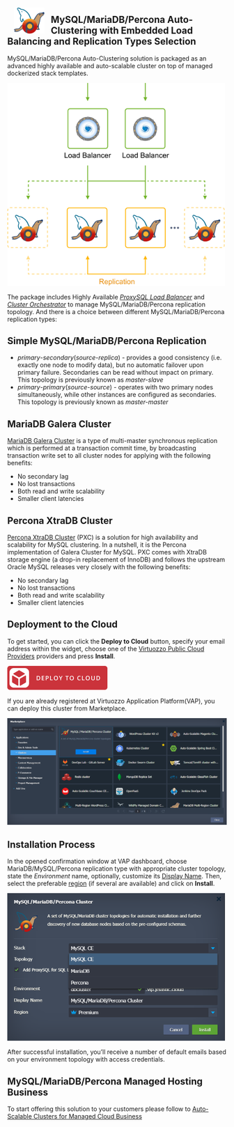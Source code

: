 <p align="center"> 
<img style="padding: 0 15px; float: left;" src="images/mysql-mariadb-percona-logo.svg" width="70">
</p>

## MySQL/MariaDB/Percona Auto-Сlustering with Embedded Load Balancing and Replication Types Selection

MySQL/MariaDB/Percona Auto-Clustering solution is packaged as an advanced highly available and auto-scalable cluster on top of managed dockerized stack templates.

<p align="left"> 
<img src="images/mysql-maria-percona-scheme.svg" width="500">
</p>

The package includes Highly Available [*ProxySQL Load Balancer*](http://www.proxysql.com) and [*Cluster Orchestrator*](https://github.com/github/orchestrator) to manage MySQL/MariaDB/Percona replication topology. And there is a choice between different MySQL/MariaDB/Percona replication types:

## Simple MySQL/MariaDB/Percona Replication

* *primary*-*secondary*(*source*-*replica*) - provides a good consistency (i.e. exactly one node to modify data), but no automatic failover upon primary failure. Secondaries can be read without impact on primary. This topology is previously known as *master-slave*
* *primary*-*primary*(*source*-*source*) - operates with two primary nodes simultaneously, while other instances are configured as secondaries. This topology is previously known as *master-master*

## MariaDB Galera Cluster

[MariaDB Galera Cluster](https://mariadb.com/kb/en/library/what-is-mariadb-galera-cluster/) is a type of multi-master synchronous replication which is performed at a transaction commit time, by broadcasting transaction write set to all cluster nodes for applying with the following benefits:

* No secondary lag
* No lost transactions
* Both read and write scalability
* Smaller client latencies

## Percona XtraDB Cluster

[Percona XtraDB Cluster](https://www.percona.com/software/mysql-database/percona-xtradb-cluster) (PXC) is a solution for high availability and scalability for MySQL clustering. In a nutshell, it is the Percona implementation of Galera Cluster for MySQL. PXC comes with XtraDB storage engine (a drop-in replacement of InnoDB) and follows the upstream Oracle MySQL releases very closely with the following benefits:

* No secondary lag
* No lost transactions
* Both read and write scalability
* Smaller client latencies

## Deployment to the Cloud

To get started, you can click the **Deploy to Cloud** button, specify your email address within the widget, choose one of the [Virtuozzo Public Cloud Providers](https://www.virtuozzo.com/application-platform-partners/) providers and press **Install**.

[![Deploy](images/deploy-to-cloud.png)](https://jelastic.com/install-application/?manifest=https://raw.githubusercontent.com/jelastic-jps/mysql-cluster/v3.0.0/manifest.yml)

If you are already registered at Virtuozzo Application Platform(VAP), you can deploy this cluster from Marketplace.

<p align="left"> 
<img src="images/marketplace-w-percona.png" width="600">
</p> 

## Installation Process

In the opened confirmation window at VAP dashboard, choose MariaDB/MySQL/Percona replication type with appropriate cluster topology, state the *Environment* name, optionally, customize its [Display Name](https://docs.jelastic.com/environment-aliases). Then, select the preferable [region](https://docs.jelastic.com/environment-regions) (if several are available) and click on **Install**.

<p align="left">
<img src="images/install-w-percona.png" width="500">
</p>

After successful installation, you’ll receive a number of default emails based on your environment topology with access credentials.

## MySQL/MariaDB/Percona Managed Hosting Business

To start offering this solution to your customers please follow to [Auto-Scalable Clusters for Managed Cloud Business](https://www.virtuozzo.com/application-platform/?referer=jelastic)
